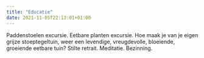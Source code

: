 ```yaml
---
title: "Educatie"
date: 2021-11-05T22:13:01+01:00
---
```


Paddenstoelen excursie. Eetbare planten excursie. Hoe maak je van je eigen
grijze stoeptegeltuin, weer een levendige, vreugdevolle, bloeiende, groeiende
eetbare tuin? Stilte retrait. Meditatie. Bezinning.
